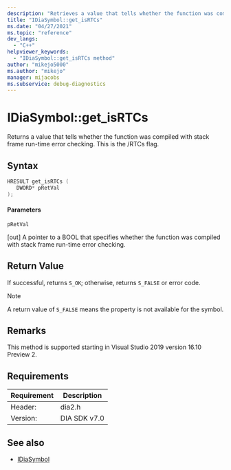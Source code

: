 ```yaml
---
description: "Retrieves a value that tells whether the function was compiled with stack frame run-time error checking. This is the /RTCs flag."
title: "IDiaSymbol::get_isRTCs"
ms.date: "04/27/2021"
ms.topic: "reference"
dev_langs:
  - "C++"
helpviewer_keywords:
  - "IDiaSymbol::get_isRTCs method"
author: "mikejo5000"
ms.author: "mikejo"
manager: mijacobs
ms.subservice: debug-diagnostics
---
```


# IDiaSymbol::get_isRTCs

Returns a value that tells whether the function was compiled with stack frame run-time error checking. This is the /RTCs flag.

## Syntax

```C++
HRESULT get_isRTCs ( 
   DWORD* pRetVal
);
```

#### Parameters

 `pRetVal`

[out] A pointer to a BOOL that specifies whether the function was compiled with stack frame run-time error checking.

## Return Value

 If successful, returns `S_OK`; otherwise, returns `S_FALSE` or error code.

> [!NOTE]
> A return value of `S_FALSE` means the property is not available for the symbol.

## Remarks

This method is supported starting in Visual Studio 2019 version 16.10 Preview 2.

## Requirements

|Requirement|Description|
|-----------------|-----------------|
|Header:|dia2.h|
|Version:|DIA SDK v7.0|

## See also
- [IDiaSymbol](../../debugger/debug-interface-access/idiasymbol.md)
